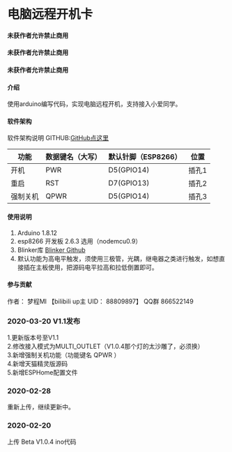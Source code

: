 # 电脑远程开机卡

#### 未获作者允许禁止商用
#### 未获作者允许禁止商用
#### 未获作者允许禁止商用

#### 介绍
使用arduino编写代码，实现电脑远程开机，支持接入小爱同学。

#### 软件架构
软件架构说明
GITHUB:[GitHub点这里](https://github.com/dreamcmi/computer_remote_power_on_card)


| 功能     | 数据键名（大写） | 默认针脚（ESP8266） | 位置  |
| -------- | ---------------- | ------------------- | ----- |
| 开机     | PWR              | D5(GPIO14)          | 插孔1 |
| 重启     | RST              | D7(GPIO13)          | 插孔2 |
| 强制关机 | QPWR             | D5(GPIO14)          | 插孔3 |



#### 使用说明

1.  Arduino 1.8.12
2.  esp8266 开发板 2.6.3 选用（nodemcu0.9）
3.  Blinker库 [Blinker Github](https://github.com/blinker-iot/blinker-library)
4.  默认功能为高电平触发，须使用三极管，光耦，继电器之类进行触发，如想直接插在主板使用，把源码电平拉高和拉低倒置即可。

#### 参与贡献

作者：
梦程MI 【bilibili up主 UID： 88809897】
QQ群 866522149

### 2020-03-20 V1.1发布
1.更新版本号至V1.1  
2.修改接入模式为MULTI_OUTLET（V1.0.4那个灯的太沙雕了，必须换）  
3.新增强制关机功能（功能键名 QPWR    ）  
4.新增天猫精灵版源码  
5.新增ESPHome配置文件  

### 2020-02-28
重新上传，继续更新中。

### 2020-02-20
上传 Beta V1.0.4 ino代码